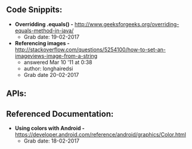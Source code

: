 ## Code Snippits:
- **Overridding .equals() -** http://www.geeksforgeeks.org/overriding-equals-method-in-java/
    - Grab date: 19-02-2017
- **Referencing images -** http://stackoverflow.com/questions/5254100/how-to-set-an-imageviews-image-from-a-string
    - answered Mar 10 '11 at 0:38
    - author: longhairedsi
    - Grab date 20-02-2017

## APIs:


## Referenced Documentation:
- **Using colors with Android -** https://developer.android.com/reference/android/graphics/Color.html
    - Grab date: 18-02-2017
